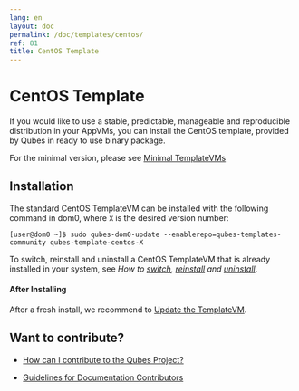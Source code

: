 ```yaml
---
lang: en
layout: doc
permalink: /doc/templates/centos/
ref: 81
title: CentOS Template
---
```


# CentOS Template

If you would like to use a stable, predictable, manageable and reproducible distribution in your AppVMs, you can install the CentOS template, provided by Qubes in ready to use binary package.

For the minimal version, please see [Minimal TemplateVMs](/doc/templates/minimal/)

## Installation

The standard CentOS TemplateVM can be installed with the following command in dom0, where `X` is the desired version number:

```
[user@dom0 ~]$ sudo qubes-dom0-update --enablerepo=qubes-templates-community qubes-template-centos-X
```

To switch, reinstall and uninstall a CentOS TemplateVM that is already installed in your system, see *How to [switch], [reinstall] and [uninstall]*.

#### After Installing

After a fresh install, we recommend to [Update the TemplateVM](/doc/software-update-vm/).

## Want to contribute?

* [How can I contribute to the Qubes Project?](/doc/contributing/)

* [Guidelines for Documentation Contributors](/doc/doc-guidelines/)

[switch]: /doc/templates/#switching
[reinstall]: /doc/reinstall-template/
[uninstall]: /doc/templates/#uninstalling
[Minimal TemplateVMs]: /doc/templates/minimal/
[Xfce TemplateVMs]: /doc/templates/xfce/
